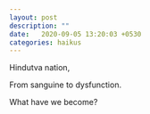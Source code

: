 ```yaml
---
layout: post
description: ""
date:   2020-09-05 13:20:03 +0530
categories: haikus
---
```

Hindutva nation,

From sanguine to dysfunction.

What have we become?
